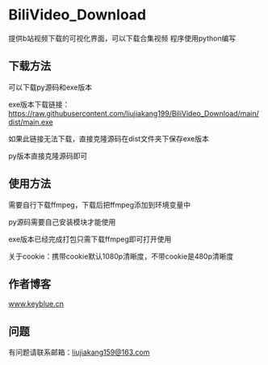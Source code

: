 # BiliVideo_Download
提供b站视频下载的可视化界面，可以下载合集视频
程序使用python编写

## 下载方法

可以下载py源码和exe版本

exe版本下载链接：https://raw.githubusercontent.com/liujiakang199/BiliVideo_Download/main/dist/main.exe

如果此链接无法下载，直接克隆源码在dist文件夹下保存exe版本

py版本直接克隆源码即可

## 使用方法

需要自行下载ffmpeg，下载后把ffmpeg添加到环境变量中

py源码需要自己安装模块才能使用

exe版本已经完成打包只需下载ffmpeg即可打开使用

关于cookie：携带cookie默认1080p清晰度，不带cookie是480p清晰度


## 作者博客

www.keyblue.cn

## 问题

有问题请联系邮箱：liujiakang159@163.com

